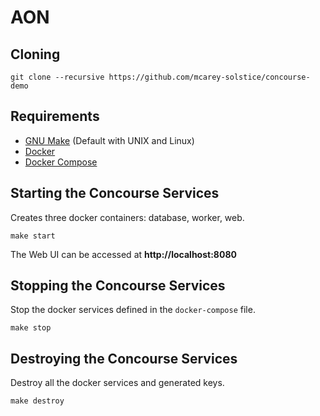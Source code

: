 # AON

## Cloning
```
git clone --recursive https://github.com/mcarey-solstice/concourse-demo
```

## Requirements
- [GNU Make](https://www.gnu.org/software/make/) (Default with UNIX and Linux)
- [Docker](https://www.docker.com/)
- [Docker Compose](https://docs.docker.com/compose/)

## Starting the Concourse Services
Creates three docker containers: database, worker, web.
```
make start
```

The Web UI can be accessed at __http://localhost:8080__

## Stopping the Concourse Services
Stop the docker services defined in the `docker-compose` file.
```
make stop
```

## Destroying the Concourse Services
Destroy all the docker services and generated keys.
```
make destroy
```

